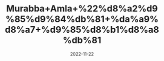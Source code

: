 ---
title: 'Murabba+Amla+%22%d8%a2%d9%85%d9%84%db%81+%da%a9%d8%a7+%d9%85%d8%b1%d8%a8%db%81'
date: '2022-11-22' 
metatag: '' 
inventory: '0' 
draft: false 
# meta description 
shortDescripton: 'Indian+Gooseberry+Preserve+%22++Amla+Murabba+improves+and+reinforces+the+immune+system.+It+is+a+safe+and+natural+remedy+for+recurring+infections+like+cold%2c+fever+and+etc.'
description: 'Preserves+++%d9%85%d8%b1%d8%a8%db%81+%22+%d8%a7%da%86%d8%a7%d8%b1'
longdescription: ''
tags: ''
brand: ''
subCategory: ''
unit: '250 gm-Pk'
sellCount: '0'
featured: True
# product Price
price: '100.0'
# Product Short Description
shortDescription: 'Indian+Gooseberry+Preserve+%22++Amla+Murabba+improves+and+reinforces+the+immune+system.+It+is+a+safe+and+natural+remedy+for+recurring+infections+like+cold%2c+fever+and+etc.'
productID: '87D1350C-373C-ED11-996A-005056B3A416'
type: 'products'
category: 'Preserves+++%d9%85%d8%b1%d8%a8%db%81+%22+%d8%a7%da%86%d8%a7%d8%b1' 
thumnailproduct: 'https://eraconnect.blob.core.windows.net/product-images/aminsaddiquidawakhana/aa094416-5be7-4056-9b69-09a13e0006f8.webp' 
images:
  - image: 'https://eraconnect.blob.core.windows.net/product-images/aminsaddiquidawakhana/aa094416-5be7-4056-9b69-09a13e0006f8.webp'  
Variants:
---